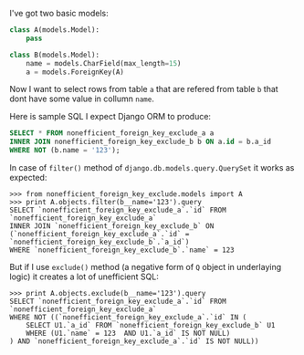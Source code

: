 I've got two basic models:

```python
class A(models.Model):
    pass

class B(models.Model):
    name = models.CharField(max_length=15)
    a = models.ForeignKey(A)
```

Now I want to select rows from table `a` that are refered from table `b` that dont have some value in collumn `name`.

Here is sample SQL I expect Django ORM to produce:

```sql
SELECT * FROM nonefficient_foreign_key_exclude_a a
INNER JOIN nonefficient_foreign_key_exclude_b b ON a.id = b.a_id
WHERE NOT (b.name = '123');
```

In case of `filter()` method of `django.db.models.query.QuerySet` it works as expected:

```pycon
>>> from nonefficient_foreign_key_exclude.models import A
>>> print A.objects.filter(b__name='123').query
SELECT `nonefficient_foreign_key_exclude_a`.`id` FROM `nonefficient_foreign_key_exclude_a`
INNER JOIN `nonefficient_foreign_key_exclude_b` ON (`nonefficient_foreign_key_exclude_a`.`id` = `nonefficient_foreign_key_exclude_b`.`a_id`)
WHERE `nonefficient_foreign_key_exclude_b`.`name` = 123
```

But if I use `exclude()` method (a negative form of `Q` object in underlaying logic) it creates a lot of unefficient SQL:
```pycon
>>> print A.objects.exclude(b__name='123').query
SELECT `nonefficient_foreign_key_exclude_a`.`id` FROM `nonefficient_foreign_key_exclude_a`
WHERE NOT ((`nonefficient_foreign_key_exclude_a`.`id` IN (
    SELECT U1.`a_id` FROM `nonefficient_foreign_key_exclude_b` U1
    WHERE (U1.`name` = 123  AND U1.`a_id` IS NOT NULL)
) AND `nonefficient_foreign_key_exclude_a`.`id` IS NOT NULL))
